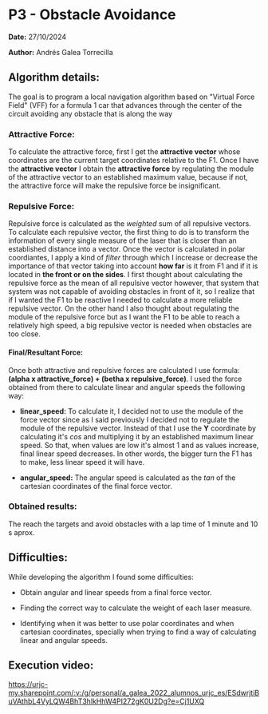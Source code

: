 # P3 - Obstacle Avoidance
**Date:** 27/10/2024

**Author:** Andrés Galea Torrecilla

## Algorithm details:
The goal is to program a local navigation algorithm based on "Virtual Force Field" (VFF) for a formula 1 car that advances through the center of the circuit avoiding any obstacle that is along the way

### Attractive Force:
To calculate the attractive force, first I get the **attractive vector** whose coordinates are the current target coordinates relative to the F1. Once I have the **attractive vector** I obtain the **attractive force** by regulating the module of the attractive vector to an established maximum value, because if not, the attractive force will make the repulsive force be insignificant.

### Repulsive Force:
Repulsive force is calculated as the *weighted* sum of all repulsive vectors.
To calculate each repulsive vector, the first thing to do is to transform the information of every single measure of the laser that is closer than an established distance into a vector.
Once the vector is calculated in polar coordiantes, I apply a kind of *filter* through which I increase or decrease the importance of that vector taking into account **how far** is it from F1 and if it is located in **the front or on the sides**.
I first thought about calculating the repulsive force as the mean of all repulsive vector however, that system that system was not capable of avoiding obstacles in front of it, so I realize that if I wanted the F1 to be reactive I needed to calculate a more reliable repulsive vector.
On the other hand I also thought about regulating the module of the repulsive force but as I want the F1 to be able to reach a relatively high speed, a big repulsive vector is needed when obstacles are too close.

#### Final/Resultant Force:
Once both attractive and repulsive forces are calculated I use formula: **(alpha x attractive_force) + (betha x repulsive_force)**.
I used the force obtained from there to calculate linear and angular speeds the following way:
  - **linear_speed:** To calculate it, I decided not to use the module of the force vector since as I said previously I decided not to regulate the module of the repulsive vector. Instead of that I use the **Y** coordinate by calculating it's *cos* and multiplying it by an established maximum linear speed. So that, when values are low it's almost 1 and as values increase, final linear speed decreases. In other words, the bigger turn the F1 has to make, less linear speed it will have.
  
  - **angular_speed:** The angular speed is calculated as the *tan* of the cartesian coordinates of the final force vector.

### Obtained results:
The reach the targets and avoid obstacles with a lap time of 1 minute and 10 s aprox.

## Difficulties:

While developing the algorithm I found some difficulties:
  - Obtain angular and linear speeds from a final force vector.
  
  - Finding the correct way to calculate the weight of each laser measure.

  - Identifying when it was better to use polar coordinates and when cartesian coordinates, specially when trying to find a way of calculating linear and angular speeds.

## Execution video:
https://urjc-my.sharepoint.com/:v:/g/personal/a_galea_2022_alumnos_urjc_es/ESdwrjtiBuVAthbL4VyLQW4BhT3hlkHhW4PI272gK0U2Dg?e=Cj1UXQ

